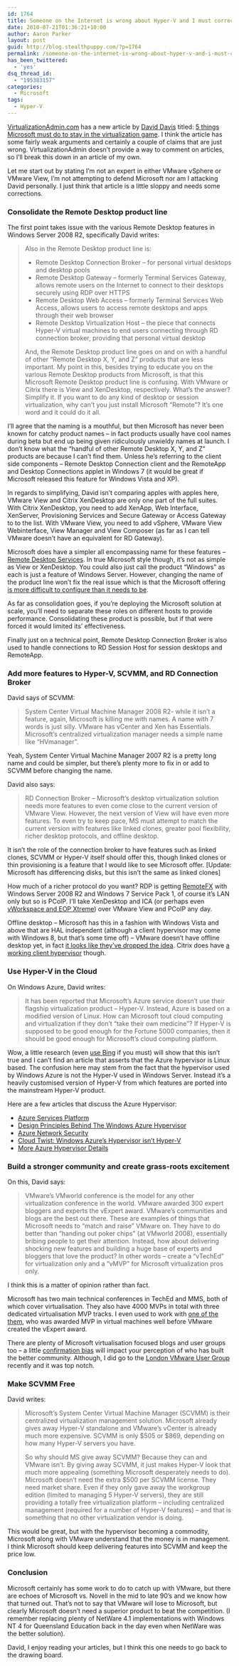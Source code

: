 ```yaml
---
id: 1764
title: Someone on the Internet is wrong about Hyper-V and I must correct them
date: 2010-07-21T01:36:21+10:00
author: Aaron Parker
layout: post
guid: http://blog.stealthpuppy.com/?p=1764
permalink: /someone-on-the-internet-is-wrong-about-hyper-v-and-i-must-correct-them/
has_been_twittered:
  - 'yes'
dsq_thread_id:
  - "195383157"
categories:
  - Microsoft
tags:
  - Hyper-V
---
```

[VirtualizationAdmin.com](http://www.virtualizationadmin.com/) has a new article by [David Davis](http://www.virtualizationadmin.com/David_Davis/) titled: [5 things Microsoft must do to stay in the virtualization game](http://www.virtualizationadmin.com/articles-tutorials/general-virtualization-articles/5-things-microsoft-must-do-stay-virtualization-game.html). I think the article has some fairly weak arguments and certainly a couple of claims that are just wrong. VirtualizationAdmin doesn&#8217;t provide a way to comment on articles, so I&#8217;ll break this down in an article of my own.

Let me start out by stating I&#8217;m not an expert in either VMware vSphere or VMware View, I&#8217;m not attempting to defend Microsoft nor am I attacking David personally. I just think that article is a little sloppy and needs some corrections.

### Consolidate the Remote Desktop product line

The first point takes issue with the various Remote Desktop features in Windows Server 2008 R2, specifically David writes:

> Also in the Remote Desktop product line is:
> 
>   * Remote Desktop Connection Broker &#8211; for personal virtual desktops and desktop pools
>   * Remote Desktop Gateway &#8211; formerly Terminal Services Gateway, allows remote users on the Internet to connect to their desktops securely using RDP over HTTPS
>   * Remote Desktop Web Access &#8211; formerly Terminal Services Web Access, allows users to access remote desktops and apps through their web browser
>   * Remote Desktop Virtualization Host &#8211; the piece that connects Hyper-V virtual machines to end users connecting through RD connection broker, providing that personal virtual desktop
> 
> And, the Remote Desktop product line goes on and on with a handful of other &#8220;Remote Desktop X, Y, and Z&#8221; products that are less important. My point in this, besides trying to educate you on the various Remote Desktop products from Microsoft, is that this Microsoft Remote Desktop product line is confusing. With VMware or Citrix there is View and XenDesktop, respectively. What&#8217;s the answer? Simplify it. If you want to do any kind of desktop or session virtualization, why can&#8217;t you just install Microsoft &#8220;Remote&#8221;? It&#8217;s one word and it could do it all.

I&#8217;ll agree that the naming is a mouthful, but then Microsoft has never been known for catchy product names &#8211; in fact products usually have cool names during beta but end up being given ridiculously unwieldy names at launch. I don&#8217;t know what the &#8220;handful of other Remote Desktop X, Y, and Z&#8221; products are because I can&#8217;t find them. Unless he&#8217;s referring to the client side components &#8211; Remote Desktop Connection client and the RemoteApp and Desktop Connections applet in Windows 7 (it would be great if Microsoft released this feature for Windows Vista and XP).

In regards to simplifying, David isn&#8217;t comparing apples with apples here, VMware View and Citrix XenDesktop are only one part of the full suites. With Citrix XenDesktop, you need to add XenApp, Web Interface, XenServer, Provisioning Services and Secure Gateway or Access Gateway to to the list. With VMware View, you need to add vSphere, VMware View Webinterface, View Manager and View Composer (as far as I can tell VMware doesn’t have an equivalent for RD Gateway).

Microsoft does have a simpler all encompassing name for these features – [Remote Desktop Services](http://www.microsoft.com/windowsserver2008/en/us/rds-product-home.aspx). In true Microsoft style though, it’s not as simple as View or XenDesktop. You could also just call the product “Windows” as each is just a feature of Windows Server. However, changing the name of the product line won’t fix the real issue which is that the Microsoft offering [is more difficult to configure than it needs to be](http://www.brianmadden.com/blogs/gabeknuth/archive/2010/04/01/geek-week-vdi-day-4-microsoft-quot-in-box-quot-vdi-solution-summary.aspx).

As far as consolidation goes, if you’re deploying the Microsoft solution at scale, you’ll need to separate these roles on different hosts to provide performance. Consolidating these product is possible, but if that were forced it would limited its’ effectiveness.

Finally just on a technical point, Remote Desktop Connection Broker is also used to handle connections to RD Session Host for session desktops and RemoteApp.

### Add more features to Hyper-V, SCVMM, and RD Connection Broker

David says of SCVMM:

> System Center Virtual Machine Manager 2008 R2- while it isn&#8217;t a feature, again, Microsoft is killing me with names. A name with 7 words is just silly. VMware has vCenter and Xen has Essentials. Microsoft&#8217;s centralized virtualization manager needs a simple name like &#8220;HVmanager&#8221;.

Yeah, System Center Virtual Machine Manager 2007 R2 is a pretty long name and could be simpler, but there’s plenty more to fix in or add to SCVMM before changing the name.

David also says:

> RD Connection Broker &#8211; Microsoft&#8217;s desktop virtualization solution needs more features to even come close to the current version of VMware View. However, the next version of View will have even more features. To even try to keep pace, MS must attempt to match the current version with features like linked clones, greater pool flexibility, richer desktop protocols, and offline desktop.

It isn&#8217;t the role of the connection broker to have features such as linked clones, SCVMM or Hyper-V itself should offer this, though linked clones or thin provisioning is a feature that I would like to see Microsoft offer. [Update: Microsoft has differencing disks, but this isn&#8217;t the same as linked clones]

How much of a richer protocol do you want? RDP is getting [RemoteFX](http://www.brianmadden.com/blogs/brianmadden/archive/2010/07/13/microsoft-remotefx-is-now-available-via-public-beta.aspx) with Windows Server 2008 R2 and Windows 7 Service Pack 1, of course it&#8217;s LAN only but so is PCoIP. I&#8217;ll take XenDesktop and ICA (or perhaps even [vWorkspace and EOP Xtreme](http://www.brianmadden.com/blogs/videos/archive/2010/07/12/quest-s-eop-quot-xstream-quot-does-amazing-things-for-rdp-latency-with-video-demo-goodness.aspx)) over VMware View and PCoIP any day.

Offline desktop &#8211; Microsoft has this in a fashion with Windows Vista and above that are HAL independent (although a client hypervisor may come with Windows 8, but that’s some time off) – VMware doesn&#8217;t have offline desktop yet, in fact [it looks like they&#8217;ve dropped the idea](http://virtualization.info/en/news/2010/07/vmware-client-virtualization-platform-indefinitely-postponed.html). Citrix does have [a working client hypervisor](http://www.citrix.com/xenclient) though.

### Use Hyper-V in the Cloud

On Windows Azure, David writes:

> It has been reported that Microsoft&#8217;s Azure service doesn&#8217;t use their flagship virtualization product &#8211; Hyper-V. Instead, Azure is based on a modified version of Linux. How can Microsoft tout cloud computing and virtualization if they don&#8217;t &#8220;take their own medicine&#8221;? If Hyper-V is supposed to be good enough for the Fortune 5000 companies, then it should be good enough for Microsoft&#8217;s cloud computing platform.

Wow, a little research (even [use Bing](http://www.bing.com/search?q=hypervisor+used+by+windows+azure&go=&form=QBLH&filt=all&qs=n&sk=) if you must) will show that this isn&#8217;t true and I can’t find an article that asserts that the Azure hypervisor is Linux based. The confusion here may stem from the fact that the hypervisor used by Windows Azure is not the Hyper-V used in Windows Server. Instead it’s a heavily customised version of Hyper-V from which features are ported into the mainstream Hyper-V product.

Here are a few articles that discuss the Azure Hypervisor:

  * [Azure Services Platform](http://en.wikipedia.org/wiki/Azure_Services_Platform)
  * [Design Principles Behind The Windows Azure Hypervisor](http://blogs.msdn.com/b/windowsazure/archive/2009/01/29/design-principles-behind-the-windows-azure-hypervisor.aspx)
  * [Azure Network Security](http://edge.technet.com/Media/Azure-Network-Security/)
  * [Cloud Twist: Windows Azure&#8217;s Hypervisor isn&#8217;t Hyper-V](http://www.cio.com/article/460165/Cloud_Twist_Windows_Azure_s_Hypervisor_isn_t_Hyper_V)
  * [More Azure Hypervisor Details](http://virtualizationreview.com/blogs/mental-ward/2008/11/more-azure-hypervisor-details.aspx)

### Build a stronger community and create grass-roots excitement

On this, David says:

> VMware&#8217;s VMworld conference is the model for any other virtualization conference in the world. VMware awarded 300 expert bloggers and experts the vExpert award. VMware&#8217;s communities and blogs are the best out there. These are examples of things that Microsoft needs to &#8220;match and raise&#8221; VMware on. They have to do better than &#8220;handing out poker chips&#8221; (at VMworld 2008), essentially bribing people to get their attention. Instead, how about delivering shocking new features and building a huge base of experts and bloggers that love the product? In other words &#8211; create a &#8220;vTechEd&#8221; for virtualization only and a &#8220;vMVP&#8221; for Microsoft virtualization pros only.

I think this is a matter of opinion rather than fact.

Microsoft has two main technical conferences in TechEd and MMS, both of which cover virtualisation. They also have 4000 MVPs in total with three dedicated virtualisation MVP tracks. I even used to work with [one of the them](https://mvp.support.microsoft.com/communities/mvp.aspx?name=andrew+dugdell), who was awarded MVP in virtual machines well before VMware created the vExpert award.

There are plenty of Microsoft virtualisation focused blogs and user groups too – a little [confirmation bias](http://en.wikipedia.org/wiki/Confirmation_bias) will impact your perception of who has built the better community. Although, I did go to the [London VMware User Group](http://communities.vmware.com/community/vmug/forums/emea/london) recently and it was top notch.

### Make SCVMM Free

David writes:

> Microsoft&#8217;s System Center Virtual Machine Manager (SCVMM) is their centralized virtualization management solution. Microsoft already gives away Hyper-V standalone and VMware&#8217;s vCenter is already much more expensive. SCVMM is only $505 or $869, depending on how many Hyper-V servers you have.
> 
> So why should MS give away SCVMM? Because they can and VMware isn&#8217;t. By giving away SCVMM, it just makes Hyper-V look that much more appealing (something Microsoft desperately needs to do). Microsoft doesn&#8217;t need the extra $500 per SCVMM license. They need market share. Even if they only gave away the workgroup edition (limited to managing 5 Hyper-V servers), they are still providing a totally free virtualization platform &#8211; including centralized management (required for a number of Hyper-V features) &#8211; and that is something that no other virtualization vendor is doing.

This would be great, but with the hypervisor becoming a commodity, Microsoft along with VMware understand that the money is in management. I think Microsoft should keep delivering features into SCVMM and keep the price low.

### Conclusion

Microsoft certainly has some work to do to catch up with VMware, but there are echoes of Microsoft vs. Novell in the mid to late 90’s and we know how that turned out. That’s not to say that VMware will lose to Microsoft, but clearly Microsoft doesn’t need a superior product to beat the competition. (I remember replacing plenty of NetWare 4.1 implementations with Windows NT 4 for Queensland Education back in the day even when NetWare was the better solution).

David, I enjoy reading your articles, but I think this one needs to go back to the drawing board.